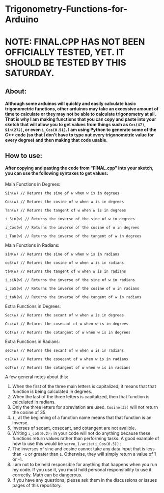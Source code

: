 # Trigonometry-Functions-for-Arduino
# NOTE: FINAL.CPP HAS NOT BEEN OFFICIALLY TESTED, YET.  IT SHOULD BE TESTED BY THIS SATURDAY.
## About:
#### Although some arduinos will quickly and easily calculate basic trigonometric functions, other arduinos may take an excessive amount of time to calculate or they may not be able to calculate trigonometry at all.  That is why I am making functions that you can copy and paste into your sketch that will allow you to get values from things such as `Cos(47)`, `Sin(272)`, or even `i_Cos(0.51)`.  I am using Python to generate some of the C++ code (so that I don't have to type out every trigonometric value for every degree) and then making that code usable.

## How to use:
#### After copying and pasting the code from "FINAL.cpp" into your sketch, you can use the following syntaxes to get values:

Main Functions in Degrees:

`Sin(w) // Returns the sine of w when w is in degrees`

`Cos(w) // Returns the cosine of w when w is in degrees`

`Tan(w) // Returns the tangent of w when w is in degrees`

`i_Sin(w) // Returns the inverse of the sine of w in degrees`

`i_Cos(w) // Returns the inverse of the cosine of w in degrees`

`i_Tan(w) // Returns the inverse of the tangent of w in degrees`

Main Functions in Radians:

`siN(w) // Returns the sine of w when w is in radians`

`coS(w) // Returns the cosine of w when w is in radians`

`taN(w) // Returns the tangent of w when w is in radians`

`i_siN(w) // Returns the inverse of the sine of w in radians`

`i_coS(w) // Returns the inverse of the cosine of w in radians`

`i_taN(w) // Returns the inverse of the tangent of w in radians`

Extra Functions in Degrees:

`Sec(w) // Returns the secant of w when w is in degrees`

`Csc(w) // Returns the cosecant of w when w is in degrees`

`Cot(w) // Returns the cotangent of w when w is in degrees`

Extra Functions in Radians:

`seC(w) // Returns the secant of w when w is in radians`

`csC(w) // Returns the cosecant of w when w is in radians`

`coT(w) // Returns the cotangent of w when w is in radians`



A few general notes about this:
1)  When the first of the three main letters is capitalized, it means that that function is being calculated in degrees.
2)  When the last of the three letters is capitalized, then that function is calculated in radians.
3)  Only the three letters for abreviation are used.  `Cosine(35)` will not return the cosine of 35.
4)  `i_` at the beginning of a function name means that that function is an inverse.
5)  Inverses of secant, cosecant, and cotangent are not avalible.
6)  Writing `i_coS(0.2);` in your code will not do anything because these functions return values rather than performing tasks.  A good example of how to use this would be `servo_1.write(i_Cos(0.5));`
7)  The inverses of sine and cosine cannot take any data input that is less than `-1` or greater than `1`.  Otherwise, they will simply return a value of 1 or -1.
8)  I am not to be held responsible for anything that happens when you run my code.  If you use it, you must hold personal responsibility to use it correctly.  Math can be dangerous.
9)  If you have any questions, please ask them in the discussions or issues pages of this repository.
